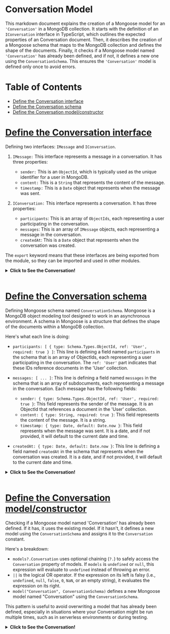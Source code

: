 # Conversation Model
This markdown document explains the creation of a Mongoose model for an `'Conversation'` in a MongoDB collection. It starts with the definition of an `IConversation` interface in TypeScript, which outlines the expected properties of an Conversation document. Then, it describes the creation of a Mongoose schema that maps to the MongoDB collection and defines the shape of the documents. Finally, it checks if a Mongoose model named `'Conversation'` has already been defined, and if not, it defines a new one using the `ConversationSchema`. This ensures the `'Conversation'` model is defined only once to avoid errors.

# Table of Contents
- [Define the Conversation interface](#define-the-conversation-interface)
- [Define the Conversation schema](#define-the-conversation-schema)
- [Define the Conversation model/constructor](#define-the-conversation-modelconstructor)

# [Define the Conversation interface](../conversation.model.ts)

Defining two interfaces: `IMessage` and `IConversation`.

1. `IMessage:` This interface represents a message in a conversation. It has three properties:

    * `sender:` This is an `ObjectId`, which is typically used as the unique identifier for a user in MongoDB.
    * `content:` This is a `String` that represents the content of the message.
    * `timestamp:` This is a `Date` object that represents when the message was sent.
2. `IConversation:` This interface represents a conversation. It has three properties:

    * `participants`: This is an array of `ObjectIds`, each representing a user participating in the conversation.
    * `messages`: This is an array of `IMessage` objects, each representing a message in the conversation.
    * `createdAt`: This is a `Date` object that represents when the conversation was created.

The `export` keyword means that these interfaces are being exported from the module, so they can be imported and used in other modules.

<details>
<summary><strong>Click to See the Conversation!</strong></summary>

```typescript
// Define the Message interface
export interface IMessage
{
    sender: ObjectId;
    content: string;
    timestamp: Date;
}

// Define the Conversation interface
export interface IConversation
{
    participants: ObjectId[];
    messages: IMessage[];
    createdAt: Date;
}
```
</details>
</br>

# [Define the Conversation schema](../conversation.model.ts)

Defining Mongoose schema named `ConversationSchema`. Mongoose is a MongoDB object modeling tool designed to work in an asynchronous environment. A schema in Mongoose is a structure that defines the shape of the documents within a MongoDB collection.

Here's what each line is doing:

* `participants: [ { type: Schema.Types.ObjectId, ref: 'User', required: true } ]`: This line is defining a field named `participants` in the schema that is an array of ObjectIds, each representing a user participating in the conversation. The `ref: 'User'` part indicates that these IDs reference documents in the 'User' collection.

* `messages: [ ... ]`: This line is defining a field named `messages` in the schema that is an array of subdocuments, each representing a message in the conversation. Each message has the following fields:

    * `sender: { type: Schema.Types.ObjectId, ref: 'User', required: true }`: This field represents the sender of the message. It is an ObjectId that references a document in the 'User' collection.
    * `content: { type: String, required: true }`: This field represents the content of the message. It is a string.
    * `timestamp: { type: Date, default: Date.now }`: This field represents when the message was sent. It is a date, and if not provided, it will default to the current date and time.
* `createdAt: { type: Date, default: Date.now }`: This line is defining a field named `createdAt` in the schema that represents when the conversation was created. It is a date, and if not provided, it will default to the current date and time.

<details>
<summary><strong>Click to See the Conversation!</strong></summary>

```typescript
// Define the Conversation schema
const ConversationSchema = new Schema( {
    participants: [ { type: Schema.Types.ObjectId, ref: 'User', required: true } ],
    messages: [
        {
            sender: { type: Schema.Types.ObjectId, ref: 'User', required: true },
            content: { type: String, required: true },
            timestamp: { type: Date, default: Date.now }
        }
    ],
    createdAt: { type: Date, default: Date.now },
} );

```
</details>
</br>

# [Define the Conversation model/constructor](../conversation.model.ts)
Checking if a Mongoose model named 'Conversation' has already been defined. If it has, it uses the existing model. If it hasn't, it defines a new model using the `ConversationSchema` and assigns it to the `Conversation` constant.

Here's a breakdown:

* `models?.Conversation` uses optional chaining (`?.`) to safely access the `Conversation` property of models. If `models` is `undefined` or `null`, this expression will evaluate to `undefined` instead of throwing an error.
* `||` is the logical OR operator. If the expression on its left is falsy (i.e., `undefined`, `null`, `false`, `0`, `NaN`, or an empty string), it evaluates the expression on its right.
* `model("Conversation", ConversationSchema)` defines a new Mongoose model named "Conversation" using the `ConversationSchema`.

This pattern is useful to avoid overwriting a model that has already been defined, especially in situations where your Conversation might be run multiple times, such as in serverless environments or during testing.

<details>
<summary><strong>Click to See the Conversation!</strong></summary>

```typescript
const Conversation = models?.Conversation || model( 'Conversation', ConversationSchema );

```
</details>
</br>
